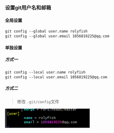 ### 设置git用户名和邮箱

#### 全局设置

```shell
git config --global user.name rolyfish
git config --global user.email 1056819225@qq.com
```

#### 单独设置

##### 方式一

```shell
git config --local user.name rolyfish
git config --local user.email 1056819225@qq.com
```

##### 方式二

> 修改 `.git/config`文件

![image-20230530100019513](.\git.assets\image-20230530100019513.png)

